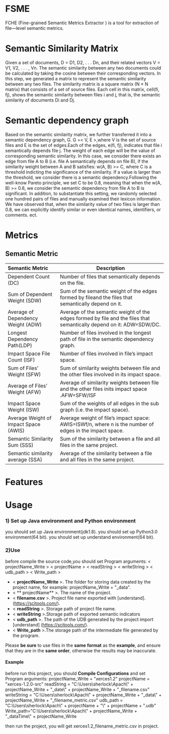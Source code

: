 # FSME

FCHE (Fine-grained Semantic Metrics Extractor ) is a tool for extraction of file—level semantic metrics.
# Semantic Similarity Matrix
Given a set of documents, D = D1, D2, . . . Dn, and their related vectors V = V1, V2, . . . , Vn. The semantic similarity between any two documents could be calculated by taking the cosine between their corresponding vectors. In this step, we generated a matrix to represent the semantic similarity between any two files. The similarity matrix is a square matrix (N × N matrix) that consists of a set of source files. Each cell in this matrix, cell(fi, fj), shows the semantic similarity between files i and j, that is, the semantic similarity of documents Di
and Dj.

# Semantic dependency graph

Based on the semantic similarity matrix, we further transferred it into a semantic dependency graph, G. G =< V, E >,where V is the set of source files and E is the set of edges.Each of the edges, e(fi, fj), indicates that file i semantically depends file j. The weight of each edge will be the value of corresponding semantic similarity. In this case, we consider there exists an edge from file A to B (i.e. file A semantically
depends on file B), if the similarity weight between A and B satisfies: w(A, B) >= C, where C is a threshold indicting the significance of the similarity. If a value is larger than the threshold, we consider there is a semantic dependency.Following the well-know Pareto principle, we set C to be 0.8, meaning that when the w(A, B) >= 0.8, we consider the semantic dependency from file A to B is significant. In addition, to substantiate this setting, we randomly selected one hundred pairs of files and manually examined their lexicon information. We have observed that, when the similarity value of two files is larger than 0.8, we can explicitly identify similar or even identical names, identifiers, or comments. ect.
# Metrics

## Semantic Metric

| Semantic Metric                      | Description                   |
| :------------------------------ | ------------------------------------------------------------ |
| Dependent Count (DC)              | Number of files that semantically depends on the file.     |
| Sum of Dependent Weight (SDW)     |Sum of the semantic weight of the edges formed by fileand the files that semantically depend on it. |
|Average of Dependency Weight (ADW) |Average of the semantic weight of the edges formed by file and the files that semantically depend on it: ADW=SDW/DC.   |
| Longest Dependency Path(LDP)        | Number of files involved in the longest path of file in the semantic dependency graph.      |
| Impact Space File Count (ISF)       | Number of files involved in file’s impact space.          |
| Sum of Files’ Weight (SFW)          | Sum of similarity weights between file and the other files involved in its impact space.      |
| Average of Files’ Weight (AFW)      | Average of similarity weights between file and the other files inits impact space .AFW=SFW/ISF  |
| Impact Space Weight (ISW)           | Sum of the weights of all edges in the sub graph (i.e. the impact space).                 |
|Average Weight of Impact Space (AWIS)| Average weight of file’s impact space: AWIS=ISWf/n, where n is the number of edges in the impact space.|
|Semantic Similarity Sum (SSS)        | Sum of the similarity between a file and all files in the same project.                 |
|Semantic similarity average (SSA)    |Average of the similarity between a file and all files in the same project.  |





# Features




# Usage

###  1) Set up Java environment and Python environment
you should set up Java environment(jdk1.8).
you should set up Python3.0 environment(64 bit).
you should set up understand environment(64 bit).

###  2)Use 
before compile the source code,you should set Program arguments:
< projectName_Write > < projectName > < readString > < writeString >  < udb_path > < Write_path >


- < **projectName_Write** >. The folder for storing data created by the project name, for example: projectName_Write + "_data".
- < ** projectName** >. The name of the project.
- < **filename.csv** >. Project file name exported with [understand].
(https://scitools.com/).
- < **readString** >. Storage path of project file name.
- < **writeString** >.Storage path of exported semantic indicators
- < **udb_path** >.  The path of the UDB generated by the project import [understand]
(https://scitools.com/).
- < **Write_path** >.The storage path of the intermediate file generated by the program.

Please **be sure** to use files in the **same** **format** as the **example**, and ensure that they are in the **same order**, otherwise the results may be inaccurate.

#### Example
before run this project, you should **Compile Configurations** and set Program arguments:
projectName_Write = "xerces1.2"
projectName = "xerces-1.2.0-src"
readString = "C:\\Users\\sherlock\\Apach\\" + projectName_Write + "_date\\" + projectName_Write + "_filename.csv"
writeString = "C:\\Users\\sherlock\\Apach\\" + projectName_Write + "_data\\" + projectName_Write + "_filename_metric.csv"
udb_path = "C:\\Users\\sherlock\\Apach\\" + projectName + "\\" + projectName + ".udb"
Write_path="C:\\Users\\sherlock\\Apach\\" + projectName_Write + "_dataTime\\" + projectName_Write

then run the project, you will get  xerces1.2_filename_metric.csv in project.

